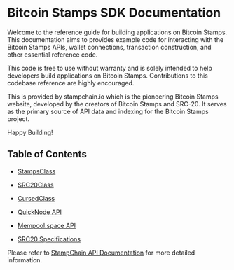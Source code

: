 # Bitcoin Stamps SDK Documentation

Welcome to the reference guide for building applications on Bitcoin Stamps. This
documentation aims to provides example code for interacting with the Bitcoin
Stamps APIs, wallet connections, transaction construction, and other essential
reference code.

This code is free to use without warranty and is solely intended to help
developers build applications on Bitcoin Stamps. Contributions to this codebase
reference are highly encouraged.

This is provided by stampchain.io which is the pioneering Bitcoin Stamps
website, developed by the creators of Bitcoin Stamps and SRC-20. It serves as
the primary source of API data and indexing for the Bitcoin Stamps project.

Happy Building!

## Table of Contents

- [StampsClass](./docs/stampsclass.md)
- [SRC20Class](./docs/src20class.md)
- [CursedClass](./docs/cursedclass.md)
- [QuickNode API](./docs/quickNodeAPI.md)
- [Mempool.space API](./docs/mempoolAPI.md)

- [SRC20 Specifications](./docs/src20specs.md)

Please refer to [StampChain API Documentation](https://stampchain.io/docs) for
more detailed information.
